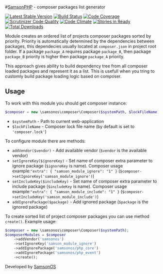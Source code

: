 #[SamsonPHP](http://samsonphp.com/) - composer packages list generator

[![Latest Stable Version](https://poser.pugx.org/samsonphp/composer/v/stable.svg)](https://packagist.org/packages/samsonphp/composer) 
[![Build Status](https://travis-ci.org/SamsonPHP/composer.svg?branch=1.0.11)](https://travis-ci.org/SamsonPHP/composer)
[![Code Coverage](https://scrutinizer-ci.com/g/samsonphp/composer/badges/coverage.png?b=master)](https://scrutinizer-ci.com/g/samsonphp/composer/?branch=master)
[![Scrutinizer Code Quality](https://scrutinizer-ci.com/g/samsonphp/composer/badges/quality-score.png?b=master)](https://scrutinizer-ci.com/g/samsonphp/composer/?branch=master)
[![Code Climate](https://codeclimate.com/github/samsonphp/composer/badges/gpa.svg)](https://codeclimate.com/github/samsonos/composer)
[![Stories in Ready](https://badge.waffle.io/samsonphp/composer.png?label=ready&title=Ready)](https://waffle.io/samsonphp/composer)
[![Total Downloads](https://poser.pugx.org/samsonphp/composer/downloads.svg)](https://packagist.org/packages/samsonphp/composer)


Module creates an ordered list of projects composer packages sorted by priority.
Priority is automatically determined by the dependencies between packages, this dependecies usually located at ```composer.json``` in project root folder. If a package ```package_A``` requires package ```package_B```, then package ```package_B``` priority is higher then package ```package_A``` priority. 

This approach gives ability to build dependency tree from all composer loaded packages and represent it as a list. This is usefull when you tring to customly build package loading logic based on composer.

## Usage

To work with this module you should get composer instance:
```php
$composer = new \samsonos\composer\Composer($systemPath, $lockFileName);
```
  * ```$systemPath``` - Path to current web-application
  * ```$lockFileName``` - Composer lock file name (by default is set to ```'composer.lock'```)
    
To configure module there are methods:
  * ```addVendor($vendor)``` - Add available vendor (```$vendor``` is the available vendor)
  * ```setIgnoreKey($ignoreKey)``` - Set name of composer extra parameter to ignore package (```$ignoreKey``` is name). Composer usage example:```"extra": { "samson_module_ignore": "1" }``` (```$composer->setIgnoreKey('samson_module_ignore')```)  
  * ```setIncludeKey($includeKey)``` - Set name of composer extra parameter to include package (```$includeKey``` is name). Composer usage example:```"extra": { "samson_module_include": "1" }``` (```$composer->setIncludeKey('samson_module_include')```)
  * ```addIgnorePackage($package)``` - Add ignored package (```$package``` is the ignored package)
    
To create sorted list of project composer packages you can use method ```create()```.
Example usage:
```php
$composer = new \samsonos\composer\Composer($systemPath);
$composerModules = $composer
    ->addVendor('samsonos')
    ->setIgnoreKey('samson_module_ignore')
    ->addIgnorePackage('samsonos/php_core')
    ->addIgnorePackage('samsonos/php_event') 
    ->create();
```

Developed by [SamsonOS](http://samsonos.com/)
